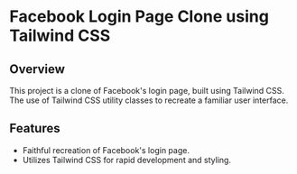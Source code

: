 # Facebook Login Page Clone using Tailwind CSS

## Overview

This project is a clone of Facebook's login page, built using Tailwind CSS. The use of Tailwind CSS utility classes to recreate a familiar user interface.

## Features

- Faithful recreation of Facebook's login page.
- Utilizes Tailwind CSS for rapid development and styling.









